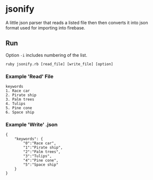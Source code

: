 # jsonify

A little json parser that reads a listed file then then converts it into json format used for importing into firebase.

## Run
Option ```-i``` includes numbering of the list.
```
ruby jsonify.rb [read_file] [write_file] [option]
```

### Example 'Read' File
```
keywords
1. Race car
2. Pirate ship
3. Palm trees
4. Tulips
5. Pine cone
6. Space ship
```
### Example 'Write' .json
```
{
	"keywords": {
		"0":"Race car",
		"1":"Pirate ship",
		"2":"Palm trees",
		"3":"Tulips",
		"4":"Pine cone",
		"5":"Space ship"
	}
}
```
